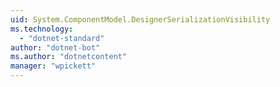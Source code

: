 ```yaml
---
uid: System.ComponentModel.DesignerSerializationVisibility
ms.technology: 
  - "dotnet-standard"
author: "dotnet-bot"
ms.author: "dotnetcontent"
manager: "wpickett"
---
```

